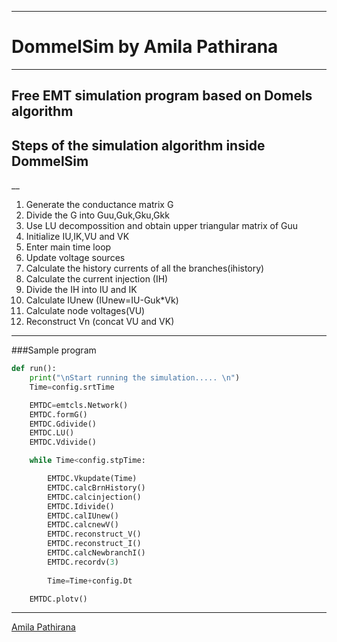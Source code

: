 ___


# DommelSim by Amila Pathirana
___
Free EMT simulation program based on Domels algorithm
---
## Steps of the simulation algorithm inside DommelSim
__
1. Generate the conductance matrix G
2. Divide the G into Guu,Guk,Gku,Gkk
3. Use LU decompossition and obtain upper triangular matrix of Guu
4. Initialize IU,IK,VU and VK
5. Enter main time loop
6. Update voltage sources
8. Calculate the history currents of all the branches(ihistory)
9. Calculate the current injection (IH)
10. Divide the IH into IU and IK
11. Calculate IUnew (IUnew=IU-Guk*Vk)
12. Calculate node voltages(VU)
13. Reconstruct Vn (concat VU and VK)
    
___

###Sample program
```python
def run():
    print("\nStart running the simulation..... \n")
    Time=config.srtTime

    EMTDC=emtcls.Network()
    EMTDC.formG()
    EMTDC.Gdivide()
    EMTDC.LU()
    EMTDC.Vdivide()

    while Time<config.stpTime:

        EMTDC.Vkupdate(Time)        
        EMTDC.calcBrnHistory()
        EMTDC.calcinjection()
        EMTDC.Idivide()
        EMTDC.calIUnew()
        EMTDC.calcnewV()
        EMTDC.reconstruct_V()
        EMTDC.reconstruct_I()
        EMTDC.calcNewbranchI()
        EMTDC.recordv(3)
        
        Time=Time+config.Dt

    EMTDC.plotv()
```
_____

[Amila Pathirana](http://www.apathirana.com)
